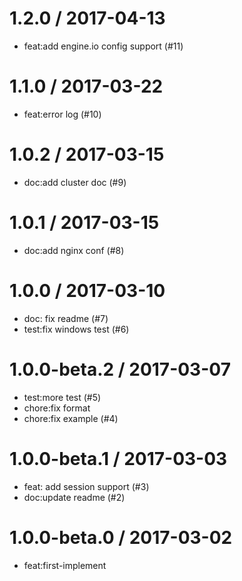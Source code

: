 
1.2.0 / 2017-04-13
==================

  * feat:add engine.io config support (#11)

1.1.0 / 2017-03-22
==================

  * feat:error log (#10)

1.0.2 / 2017-03-15
==================

  * doc:add cluster doc (#9)

1.0.1 / 2017-03-15
==================

  * doc:add nginx conf (#8)

1.0.0 / 2017-03-10
==================

  * doc: fix readme (#7)
  * test:fix windows test (#6)

1.0.0-beta.2 / 2017-03-07
==================

  * test:more test (#5)
  * chore:fix format
  * chore:fix example (#4)

1.0.0-beta.1 / 2017-03-03
==================

  * feat: add session support (#3)
  * doc:update readme (#2)

1.0.0-beta.0 / 2017-03-02
==================

  * feat:first-implement
